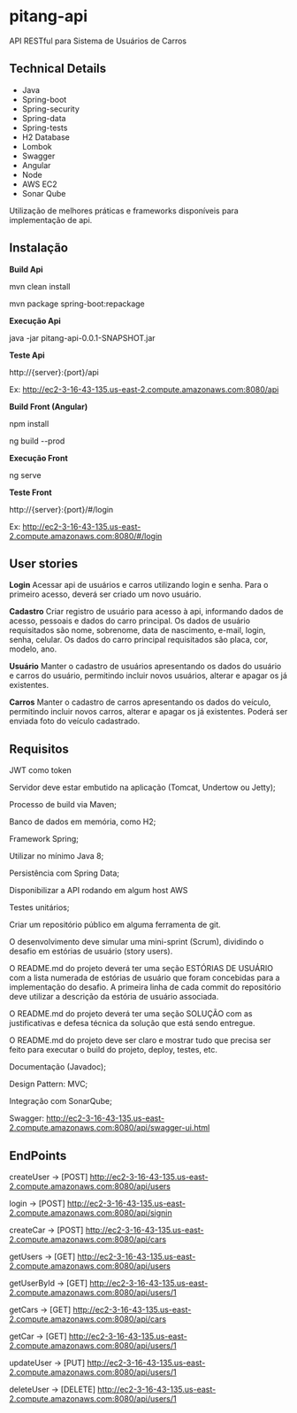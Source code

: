 # pitang-api
API RESTful para Sistema de Usuários de Carros

## Technical Details
* Java 
* Spring-boot
* Spring-security
* Spring-data
* Spring-tests
* H2 Database
* Lombok
* Swagger
* Angular
* Node
* AWS EC2
* Sonar Qube

Utilização de melhores práticas e frameworks disponíveis para implementação de api.

## Instalação

**Build Api**

mvn clean install

mvn package spring-boot:repackage

**Execução Api**

java -jar pitang-api-0.0.1-SNAPSHOT.jar

**Teste Api**

http://{server}:{port}/api

Ex: http://ec2-3-16-43-135.us-east-2.compute.amazonaws.com:8080/api

**Build Front (Angular)**

npm install

ng build --prod

**Execução Front**

ng serve

**Teste Front**

http://{server}:{port}/#/login

Ex: http://ec2-3-16-43-135.us-east-2.compute.amazonaws.com:8080/#/login


## User stories

**Login**
Acessar api de usuários e carros utilizando login e senha.
Para o primeiro acesso, deverá ser criado um novo usuário.

**Cadastro**
Criar registro de usuário para acesso à api, informando dados de acesso, pessoais e dados do carro principal.
Os dados de usuário requisitados são nome, sobrenome, data de nascimento, e-mail, login, senha, celular.
Os dados do carro principal requisitados são placa, cor, modelo, ano.

**Usuário**
Manter o cadastro de usuários apresentando os dados do usuário e carros do usuário, permitindo incluir novos usuários, alterar e apagar os já existentes.

**Carros**
Manter o cadastro de carros apresentando os dados do veículo, permitindo incluir novos carros, alterar e apagar os já existentes.
Poderá ser enviada foto do veículo cadastrado.


## Requisitos
JWT como token

Servidor deve estar embutido na aplicação (Tomcat, Undertow ou Jetty); 

Processo de build via Maven; 

Banco de dados em memória, como H2; 

Framework Spring; 

Utilizar no mínimo Java 8; 

Persistência com Spring Data; 

Disponibilizar a API rodando em algum host AWS

Testes unitários; 

Criar um repositório público em alguma ferramenta de git. 

O desenvolvimento deve simular uma mini-sprint (Scrum), dividindo o desafio em estórias de usuário (story users). 

O README.md do projeto deverá ter uma seção ESTÓRIAS DE USUÁRIO com a lista numerada de estórias de usuário que foram concebidas para a implementação do desafio. A primeira linha de cada commit do repositório deve utilizar a descrição da estória de usuário associada. 

O README.md do projeto deverá ter uma seção SOLUÇÃO com as justificativas e defesa técnica da solução que está sendo entregue. 

O README.md do projeto deve ser claro e mostrar tudo que precisa ser feito para executar o build do projeto, deploy, testes, etc. 


Documentação (Javadoc); 

Design Pattern: MVC; 

Integração com SonarQube; 

Swagger: http://ec2-3-16-43-135.us-east-2.compute.amazonaws.com:8080/api/swagger-ui.html


## EndPoints

createUser -> [POST] http://ec2-3-16-43-135.us-east-2.compute.amazonaws.com:8080/api/users

login -> [POST] http://ec2-3-16-43-135.us-east-2.compute.amazonaws.com:8080/api/signin

createCar -> [POST] http://ec2-3-16-43-135.us-east-2.compute.amazonaws.com:8080/api/cars

getUsers -> [GET] http://ec2-3-16-43-135.us-east-2.compute.amazonaws.com:8080/api/users

getUserById -> [GET] http://ec2-3-16-43-135.us-east-2.compute.amazonaws.com:8080/api/users/1

getCars -> [GET] http://ec2-3-16-43-135.us-east-2.compute.amazonaws.com:8080/api/cars

getCar -> [GET] http://ec2-3-16-43-135.us-east-2.compute.amazonaws.com:8080/api/users/1

updateUser -> [PUT] http://ec2-3-16-43-135.us-east-2.compute.amazonaws.com:8080/api/users/1

deleteUser -> [DELETE] http://ec2-3-16-43-135.us-east-2.compute.amazonaws.com:8080/api/users/1


